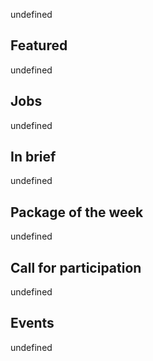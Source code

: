 <!-- 2018-02-22 -->

undefined

## Featured

undefined

## Jobs

undefined

## In brief

undefined

## Package of the week

undefined

## Call for participation

undefined

## Events

undefined
